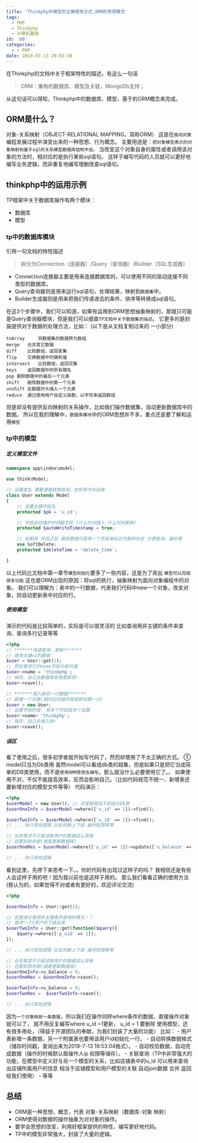 ```yaml
---
title: 'Thinkphp中模型的正确使用方式,ORM的思想概念'
tags:
  - PHP
  - Thinkphp
  - 计算机基础
id: '80'
categories:
  - - PHP
date: 2019-07-13 20:02:58
---
```


在Thinkphp的文档中关于框架特性的描述，有这么一句话

> ORM：重构的数据库、模型及关联，MongoDb支持；

从这句话可以得知，Thinkphp中的数据库、模型，基于的ORM概念来完成。

## ORM是什么？

对象-关系映射（OBJECT-RELATIONAL MAPPING，简称ORM） 这是在`面向对象`编程发展过程中演变出来的一种思想、行为概念。 主要用途是：`把对象模型表示的对象映射到基于sql的关系模型数据库结构中去。` 当改变这个对象自身的属性或者调用该对象的方法时，相对应的是执行某些sql语句。 这样子编写代码的人员就可以更好地编写业务逻辑，而非重复地编写增删改查sql语句。

## thinkphp中的运用示例

TP框架中关于数据库操作有两个模块：

*   数据库
*   模型

### tp中的数据库模块

引用一句文档的特性描述

> 拆分为Connection（连接器）/Query（查询器）/Builder（SQL生成器）

*   Connection连接器主要是用来连接数据库的，可以使用不同的驱动连接不同类型的数据库。
*   Query查询器则是用来运行sql语句，处理结果，映射到`数据集`中。
*   Builder生成器则是用来把我们传递进去的条件、排序等转换成sql语句。

在这3个步骤中，我们可以知道，如果有运用到ORM思想抽象映射的，那就只可能是Query查询器模块，但是我们可以细查`TP文档中关于数据集的描述`。 它更多的是封装提供对于数据的处理方法，比如： (以下是从文档复制过来的 一小部分)

```
toArray     将数据集的数据转为数组
merge   合并其它数据
diff    比较数组，返回差集
flip    交换数据中的键和值
intersect   比较数组，返回交集
keys    返回数据中的所有键名
pop 删除数据中的最后一个元素
shift   删除数据中的第一个元素
unshift 在数据开头插入一个元素
reduce  通过使用用户自定义函数，以字符串返回数组
```

但是却没有提供反向映射的关系操作，比如我们操作数据集，自动更新数据库中的数据。 所以在我的理解中，`数据库模块`中的ORM思想并不多，重点还是要了解和运用`模型`

### tp中的模型

##### **定义模型文件**

```php
namespace app\index\model;

use think\Model;

// 设置类名 需要遵循转换规则，蛇形转为大驼峰
class User extends Model
{
    // 设置主键字段名
    protected $pk = 'u_id';

    // 开启自动维护时间戳字段 (什么时间插入 什么时间更新)
    protected $autoWriteTimestamp = true;

    // 软删除 开启之后 删除数据只是用一个字段来标识为删除状态 方便查询、备份等
    use SoftDelete;
    protected $deleteTime = 'delete_time';

}
```

以上代码比文档中第一章节`模型初始化`要多了一些内容，这是为了突出 `模型可以完成很多功能` 这也是ORM出现的原因：将sql的执行，抽象映射为面向对象编程中的对象。 我们可以理解为：表中的一行数据，代表我们代码中new一个对象，改变对象，则自动更新表中对应的行。

##### **使用模型**

演示的代码是比较简单的，实际是可以很灵活的 比如查询用非主键的条件来查询、查询多行记录等等

```php
<?php
// *******快速查询、更新*******
// 查询主键=1的数据
$user = User::get(1);
// 然后更改它的name字段为新的值
$user->name = 'thinkphp';
// 保存，自己去数据库给我更新吧~
$user->save();

// *******插入新的一行数据*******
// 新建一个对象(相对应的操作就是新创建一行)
$user = new User;
// 设置字段的值  有多个字段就多个设置
$user->name= 'thinkphp';
// 保存，自己去插入吧~
$user->save();
```

##### **误区**

看了使用之后，很多初学者就开始写代码了，然而却使用了不太正确的方式。 ① model只当为Db类用 虽然model可以看成db类的超集，但是如果只是把它当成简单的DB类使用，而不是`使用ORM思想去编写`。那么就没什么必要使用它了。。 如果使用不对，不仅不能提高效率，反而会影响自己。（比如代码规范不统一、新增表还要新增对应的模型文件等等） 代码演示：

```php
<?php
$userModel = new User(); // 这里就相当于初始化Db类
$userOneInfo = $userModel->where(['u_id' => 1])->find();

$userTwoInfo = $userModel->where(['u_id' => 2])->find();
// ... 执行其他逻辑 比如判断上下级 操作权限等等

// 业务需求不只是读取用户的数据这么简单
// 还要扣除余额(就是更新数据库)
$userOneRes = $userModel->where(['u_id' => 1])->update(['u_balance' => 'xxxx']);

// ... 执行其他逻辑 
```

看到这里，先停下来思考一下。。你的代码有出现过这样子的吗？ 我相信还是有些人会这样子用的吧！因为我以前也是这样子用的。 那么我们看看正确的使用方法(我认为的，如果觉得不对或者有更好的，欢迎评论交流)

```php
<?php

$userOneInfo = User::get(1);

// 这里演示使用非主键条件查询的情况！！
// 查询一个1用户的下级出来
$userTwoInfo = User::get(function($query){
    $query->where(['p_uid' => 1]);
});

// ... 执行其他逻辑 比如判断上下级 操作权限等等

// 业务需求不只是读取用户的数据这么简单
// 还要扣除余额(就是更新数据库)
$userOneInfo->u_balance = 0;
$userOneRes = $userOneInfo->save();

$userTwoInfo->u_balance = 0;
$userTwoRes =  $userTwoInfo->save();

// ... 执行其他逻辑
```

因为`一个对象映射一条数据`，所以我们在操作同样where条件的数据，直接操作对象就可以了， 就不用反复编写where u\_id =1更新， u\_id = 1 要删除 使用模型，还有很多用处，（得益于开源团队的奉献，为我们封装了大量的功能） 比如： - 用户表新增一条数据，另一个附属表也要用该用户id初始化一行。 - 自动转换数据格式（储存时间戳，查询出来为2019-7-13 19:53:04格式）。 - 自动校验数据，自动完成数据（操作的时候默认取操作人ip 权限等储存）。 - 关联查询（TP中非常强大的功能，在模型中定义好与另一个模型的关系，比如店铺表中的u\_id 可以用来查询出店铺所属用户的信息 相当于店铺模型和用户模型的关联 自动join数据 合并 返回给我们使用） - 等等

## 总结

*   ORM是一种思想，概念，代表 对象-关系映射（数据库-对象 映射）
*   ORM使得对数据的操作抽象为对对象的操作。
*   要学会思想的改变，利用好框架提供的特性，编写更好地代码。
*   TP中的模型非常强大，封装了大量的逻辑。